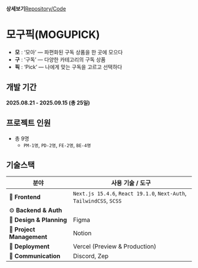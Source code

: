 **상세보기**[Repository/Code](https://github.com/2025-Mogupick/mogupick_FE)

# 모구픽(MOGUPICK)
- **모** : ‘모아’ — 파편화된 구독 상품을 한 곳에 모으다
- **구** : ‘구독’ — 다양한 카테고리의 구독 상품
- **픽** : ‘Pick’ — 나에게 맞는 구독을 고르고 선택하다

## 개발 기간
**2025.08.21 - 2025.09.15 (총 25일)**

## 프로젝트 인원
- 총 9명
  - `PM-1명`, `PD-2명`, `FE-2명`, `BE-4명`

## 기술스택
| 분야 | 사용 기술 / 도구 |
|------|------------------|
| 🎨 **Frontend** | `Next.js 15.4.6`, `React 19.1.0`, `Next-Auth`, `TailwindCSS`, `SCSS` |
| ⚙️ **Backend & Auth** |  |
| 📝 **Design & Planning** | Figma |
| 📌 **Project Management** | Notion |
| 🚀 **Deployment** | Vercel (Preview & Production) |
| 💬 **Communication** | Discord, Zep |
